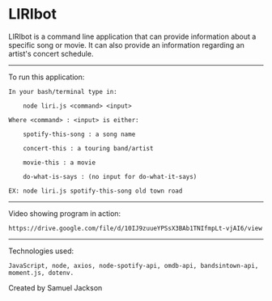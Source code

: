 # LIRIbot

LIRIbot is a command line application that can provide information about a specific song or movie. It can also provide an information regarding an artist's concert schedule.

---------------------------------------------------------

To run this application:

    In your bash/terminal type in:

        node liri.js <command> <input>
    
    Where <command> : <input> is either: 

        spotify-this-song : a song name

        concert-this : a touring band/artist

        movie-this : a movie

        do-what-is-says : (no input for do-what-it-says)   

    EX: node liri.js spotify-this-song old town road

---------------------------------------------------------

Video showing program in action:

    https://drive.google.com/file/d/10IJ9zuueYPSsX3BAb1TNIfmpLt-vjAI6/view

---------------------------------------------------------

Technologies used:

    JavaScript, node, axios, node-spotify-api, omdb-api, bandsintown-api, moment.js, dotenv.

Created by Samuel Jackson